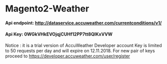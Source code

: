 # Magento2-Weather

#### Api endpoint: http://dataservice.accuweather.com/currentconditions/v1/
#### Api Key: 0WGkVHkEVOjqjCUHf12PP7tt8QIKxVVW

Notice : it is a trial version of AccuWeather Developer account Key is limited to 50 requests per day and will expire on 12.11.2018. For new pair of keys proceed to https://developer.accuweather.com/user/register